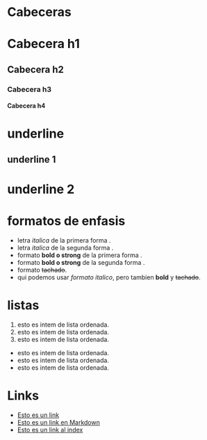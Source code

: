 # Cabeceras
# Cabecera h1
## Cabecera h2
### Cabecera h3
#### Cabecera h4

# underline
underline 1
----------


underline 2
==========

# formatos de enfasis

- letra *italica* de la primera forma .
- letra _italica_ de la segunda forma .
- formato **bold o strong** de la primera forma .
- formato __bold o strong__ de la segunda forma .
- formato ~~tachado~~.
- qui podemos usar *formato italico*, pero tambien **bold** y ~~tachado~~.

# listas
1. esto es intem de lista ordenada.
2. esto es intem de lista ordenada.
3. esto es intem de lista ordenada.
- esto es intem de lista ordenada.
- esto es intem de lista ordenada.
- esto es intem de lista ordenada.

# Links
- <a href="http://wwww.google.com">Esto es un link</a>
- [Esto es un link en Markdown]("http://wwww.google.com")
- [Esto es un link al index](index.html)

